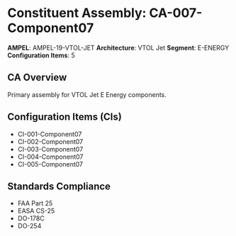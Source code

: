 # Constituent Assembly: CA-007-Component07

**AMPEL**: AMPEL-19-VTOL-JET
**Architecture**: VTOL Jet
**Segment**: E-ENERGY
**Configuration Items**: 5

## CA Overview
Primary assembly for VTOL Jet E Energy components.

## Configuration Items (CIs)
- CI-001-Component07
- CI-002-Component07
- CI-003-Component07
- CI-004-Component07
- CI-005-Component07

## Standards Compliance
- FAA Part 25
- EASA CS-25
- DO-178C
- DO-254
